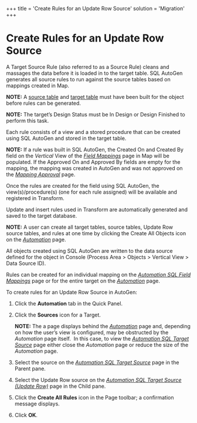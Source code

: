 +++
title = 'Create Rules for an Update Row Source'
solution = 'Migration'
+++

# Create Rules for an Update Row Source

A Target Source Rule (also referred to as a Source Rule) cleans and
massages the data before it is loaded in to the target table. SQL
AutoGen generates all source rules to run against the source tables
based on mappings created in Map.

**NOTE:** A [source table](Build_Source_Tables) and [target
table](Build_Target_Tables) must have been built for the object
before rules can be generated.

**NOTE:** The target’s Design Status must be In Design or Design
Finished to perform this task.

Each rule consists of a view and a stored procedure that can be created
using SQL AutoGen and stored in the target table.

**NOTE:** If a rule was built in SQL AutoGen, the Created On and Created
By field on the *Vertical* View of the *[Field
Mappings](../../Map/Page_Desc/Field_Mappings_H)* page in Map will be
populated. If the Approved On and Approved By fields are empty for the
mapping, the mapping was created in AutoGen and was not approved on the
*[Mapping Approval](../../Map/Page_Desc/Mapping_Approval_H)* page.

Once the rules are created for the field using SQL AutoGen, the
view(s)/procedure(s) (one for each rule assigned) will be available and
registered in Transform.

Update and insert rules used in Transform are automatically generated
and saved to the target database.

<span style="font-weight: bold;">NOTE:</span> A user can create all
target tables, source tables, Update Row source tables, and rules at one
time by clicking the Create All Objects icon on the
<span style="font-style: italic;">[Automation](../Page_Desc/Automation_page)</span>
page.

All objects created using SQL AutoGen are written to the data source
defined for the object in Console (Process Area \> Objects \> Vertical
View \> Data Source ID).

Rules can be created for an individual mapping on the *[Automation SQL
Field Mappings](../Page_Desc/Automation_SQL_Field_Mappings_H)* page
or for the entire target on the
*[Automation](../Page_Desc/Automation_page)* page.

To create rules for an Update Row Source in AutoGen:

1.  Click the **Automation** tab in the Quick Panel.

2.  Click the **Sources** icon for a Target.
    
    **NOTE:** The a page displays behind the
    *[Automation](../Page_Desc/Automation_page)* page and, depending
    on how the user’s view is configured, may be obstructed by the
    *Automation* page itself.  In this case, to view the *[Automation
    SQL Target Source](../Page_Desc/Automation_SQL_Target_Source)*
    page either close the *Automation* page or reduce the size of the
    *Automation* page.

3.  Select the source on the
    <span style="font-style: italic;">[Automation SQL Target
    Source](../Page_Desc/Automation_SQL_Target_Source)</span> page
    in the Parent pane.

4.  Select the Update Row source on the
    <span style="font-style: italic;">[Automation SQL Target Source
    (Update
    Row)](../Page_Desc/Automation_SQL_Target_Source_Update_Row)</span>
    page in the Child pane.

5.  Click the **Create All Rules** icon in the Page toolbar; a
    confirmation message displays.

6.  Click **OK**.
